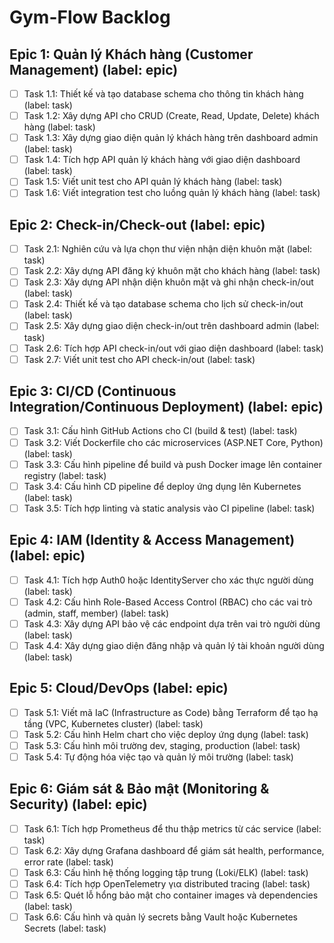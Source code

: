 # Gym-Flow Backlog

## Epic 1: Quản lý Khách hàng (Customer Management) (label: epic)

- [ ] Task 1.1: Thiết kế và tạo database schema cho thông tin khách hàng (label: task)
- [ ] Task 1.2: Xây dựng API cho CRUD (Create, Read, Update, Delete) khách hàng (label: task)
- [ ] Task 1.3: Xây dựng giao diện quản lý khách hàng trên dashboard admin (label: task)
- [ ] Task 1.4: Tích hợp API quản lý khách hàng với giao diện dashboard (label: task)
- [ ] Task 1.5: Viết unit test cho API quản lý khách hàng (label: task)
- [ ] Task 1.6: Viết integration test cho luồng quản lý khách hàng (label: task)

## Epic 2: Check-in/Check-out (label: epic)

- [ ] Task 2.1: Nghiên cứu và lựa chọn thư viện nhận diện khuôn mặt (label: task)
- [ ] Task 2.2: Xây dựng API đăng ký khuôn mặt cho khách hàng (label: task)
- [ ] Task 2.3: Xây dựng API nhận diện khuôn mặt và ghi nhận check-in/out (label: task)
- [ ] Task 2.4: Thiết kế và tạo database schema cho lịch sử check-in/out (label: task)
- [ ] Task 2.5: Xây dựng giao diện check-in/out trên dashboard admin (label: task)
- [ ] Task 2.6: Tích hợp API check-in/out với giao diện dashboard (label: task)
- [ ] Task 2.7: Viết unit test cho API check-in/out (label: task)

## Epic 3: CI/CD (Continuous Integration/Continuous Deployment) (label: epic)

- [ ] Task 3.1: Cấu hình GitHub Actions cho CI (build & test) (label: task)
- [ ] Task 3.2: Viết Dockerfile cho các microservices (ASP.NET Core, Python) (label: task)
- [ ] Task 3.3: Cấu hình pipeline để build và push Docker image lên container registry (label: task)
- [ ] Task 3.4: Cấu hình CD pipeline để deploy ứng dụng lên Kubernetes (label: task)
- [ ] Task 3.5: Tích hợp linting và static analysis vào CI pipeline (label: task)

## Epic 4: IAM (Identity & Access Management) (label: epic)

- [ ] Task 4.1: Tích hợp Auth0 hoặc IdentityServer cho xác thực người dùng (label: task)
- [ ] Task 4.2: Cấu hình Role-Based Access Control (RBAC) cho các vai trò (admin, staff, member) (label: task)
- [ ] Task 4.3: Xây dựng API bảo vệ các endpoint dựa trên vai trò người dùng (label: task)
- [ ] Task 4.4: Xây dựng giao diện đăng nhập và quản lý tài khoản người dùng (label: task)

## Epic 5: Cloud/DevOps (label: epic)

- [ ] Task 5.1: Viết mã IaC (Infrastructure as Code) bằng Terraform để tạo hạ tầng (VPC, Kubernetes cluster) (label: task)
- [ ] Task 5.2: Cấu hình Helm chart cho việc deploy ứng dụng (label: task)
- [ ] Task 5.3: Cấu hình môi trường dev, staging, production (label: task)
- [ ] Task 5.4: Tự động hóa việc tạo và quản lý môi trường (label: task)

## Epic 6: Giám sát & Bảo mật (Monitoring & Security) (label: epic)

- [ ] Task 6.1: Tích hợp Prometheus để thu thập metrics từ các service (label: task)
- [ ] Task 6.2: Xây dựng Grafana dashboard để giám sát health, performance, error rate (label: task)
- [ ] Task 6.3: Cấu hình hệ thống logging tập trung (Loki/ELK) (label: task)
- [ ] Task 6.4: Tích hợp OpenTelemetry για distributed tracing (label: task)
- [ ] Task 6.5: Quét lỗ hổng bảo mật cho container images và dependencies (label: task)
- [ ] Task 6.6: Cấu hình và quản lý secrets bằng Vault hoặc Kubernetes Secrets (label: task)